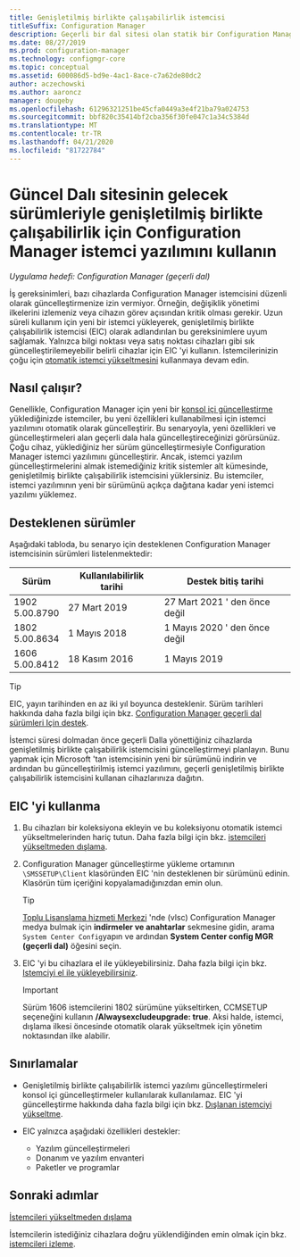 ```yaml
---
title: Genişletilmiş birlikte çalışabilirlik istemcisi
titleSuffix: Configuration Manager
description: Geçerli bir dal sitesi olan statik bir Configuration Manager istemcisinin uzun süreli desteği için genişletilmiş birlikte çalışabilirlik istemcisini kullanma hakkında bilgi edinin.
ms.date: 08/27/2019
ms.prod: configuration-manager
ms.technology: configmgr-core
ms.topic: conceptual
ms.assetid: 600086d5-bd9e-4ac1-8ace-c7a62de80dc2
author: aczechowski
ms.author: aaroncz
manager: dougeby
ms.openlocfilehash: 61296321251be45cfa0449a3e4f21ba79a024753
ms.sourcegitcommit: bbf820c35414bf2cba356f30fe047c1a34c5384d
ms.translationtype: MT
ms.contentlocale: tr-TR
ms.lasthandoff: 04/21/2020
ms.locfileid: "81722784"
---
```

# <a name="use-the-configuration-manager-client-software-for-extended-interoperability-with-future-versions-of-a-current-branch-site"></a>Güncel Dalı sitesinin gelecek sürümleriyle genişletilmiş birlikte çalışabilirlik için Configuration Manager istemci yazılımını kullanın

*Uygulama hedefi: Configuration Manager (geçerli dal)*  

İş gereksinimleri, bazı cihazlarda Configuration Manager istemcisini düzenli olarak güncelleştirmenize izin vermiyor. Örneğin, değişiklik yönetimi ilkelerini izlemeniz veya cihazın görev açısından kritik olması gerekir. Uzun süreli kullanım için yeni bir istemci yükleyerek, genişletilmiş birlikte çalışabilirlik istemcisi (EIC) olarak adlandırılan bu gereksinimlere uyum sağlamak. Yalnızca bilgi noktası veya satış noktası cihazları gibi sık güncelleştirilemeyebilir belirli cihazlar için EIC 'yi kullanın. İstemcilerinizin çoğu için [otomatik istemci yükseltmesini](../clients/manage/upgrade/upgrade-clients-for-windows-computers.md#bkmk_autoupdate) kullanmaya devam edin.

## <a name="how-it-works"></a>Nasıl çalışır?

Genellikle, Configuration Manager için yeni bir [konsol içi güncelleştirme](../servers/manage/install-in-console-updates.md) yüklediğinizde istemciler, bu yeni özellikleri kullanabilmesi için istemci yazılımını otomatik olarak güncelleştirir. Bu senaryoyla, yeni özellikleri ve güncelleştirmeleri alan geçerli dala hala güncelleştireceğinizi görürsünüz. Çoğu cihaz, yüklediğiniz her sürüm güncelleştirmesiyle Configuration Manager istemci yazılımını güncelleştirir. Ancak, istemci yazılım güncelleştirmelerini almak istemediğiniz kritik sistemler alt kümesinde, genişletilmiş birlikte çalışabilirlik istemcisini yüklersiniz. Bu istemciler, istemci yazılımının yeni bir sürümünü açıkça dağıtana kadar yeni istemci yazılımı yüklemez.

## <a name="supported-versions"></a>Desteklenen sürümler

Aşağıdaki tabloda, bu senaryo için desteklenen Configuration Manager istemcisinin sürümleri listelenmektedir:

| Sürüm | Kullanılabilirlik tarihi | Destek bitiş tarihi |
|---------|---------|---------|
| 1902<br/>5.00.8790 | 27 Mart 2019 | 27 Mart 2021 ' den önce değil |
| 1802<br/>5.00.8634 | 1 Mayıs 2018 | 1 Mayıs 2020 ' den önce değil |
| 1606<br/>5.00.8412 | 18 Kasım 2016 | 1 Mayıs 2019 |

> [!TIP]  
> EIC, yayın tarihinden en az iki yıl boyunca desteklenir. Sürüm tarihleri hakkında daha fazla bilgi için bkz. [Configuration Manager geçerli dal sürümleri Için destek](../servers/manage/current-branch-versions-supported.md).  

İstemci süresi dolmadan önce geçerli Dalla yönettiğiniz cihazlarda genişletilmiş birlikte çalışabilirlik istemcisini güncelleştirmeyi planlayın. Bunu yapmak için Microsoft 'tan istemcisinin yeni bir sürümünü indirin ve ardından bu güncelleştirilmiş istemci yazılımını, geçerli genişletilmiş birlikte çalışabilirlik istemcisini kullanan cihazlarınıza dağıtın.

## <a name="how-to-use-the-eic"></a>EIC 'yi kullanma

1. Bu cihazları bir koleksiyona ekleyin ve bu koleksiyonu otomatik istemci yükseltmelerinden hariç tutun. Daha fazla bilgi için bkz. [istemcileri yükseltmeden dışlama](../clients/manage/upgrade/exclude-clients-windows.md).  

1. Configuration Manager güncelleştirme yükleme ortamının `\SMSSETUP\Client` klasöründen EIC 'nin desteklenen bir sürümünü edinin. Klasörün tüm içeriğini kopyalamadığınızdan emin olun.  

    > [!TIP]  
    > [Toplu Lisanslama hizmeti Merkezi](https://www.microsoft.com/Licensing/servicecenter/Downloads/DownloadsAndKeys.aspx) 'nde (vlsc) Configuration Manager medya bulmak için **indirmeler ve anahtarlar** sekmesine gidin, arama `System Center Config`yapın ve ardından **System Center config MGR (geçerli dal)** öğesini seçin.

1. EIC 'yi bu cihazlara el ile yükleyebilirsiniz. Daha fazla bilgi için bkz. [Istemciyi el ile yükleyebilirsiniz](../clients/deploy/deploy-clients-to-windows-computers.md#BKMK_Manual).  

    > [!Important]  
    > Sürüm 1606 istemcilerini 1802 sürümüne yükseltirken, CCMSETUP seçeneğini kullanın **/Alwaysexcludeupgrade: true**. Aksi halde, istemci, dışlama ilkesi öncesinde otomatik olarak yükseltmek için yönetim noktasından ilke alabilir.  

## <a name="limitations"></a>Sınırlamalar

- Genişletilmiş birlikte çalışabilirlik istemci yazılımı güncelleştirmeleri konsol içi güncelleştirmeler kullanılarak kullanılamaz. EIC 'yi güncelleştirme hakkında daha fazla bilgi için bkz. [Dışlanan istemciyi yükseltme](../clients/manage/upgrade/exclude-clients-windows.md#bkmk_override).  

- EIC yalnızca aşağıdaki özellikleri destekler:  

  - Yazılım güncelleştirmeleri  
  - Donanım ve yazılım envanteri
  - Paketler ve programlar

## <a name="next-steps"></a>Sonraki adımlar

[İstemcileri yükseltmeden dışlama](../clients/manage/upgrade/exclude-clients-windows.md)

İstemcilerin istediğiniz cihazlara doğru yüklendiğinden emin olmak için bkz. [istemcileri izleme](../clients/manage/monitor-clients.md).
